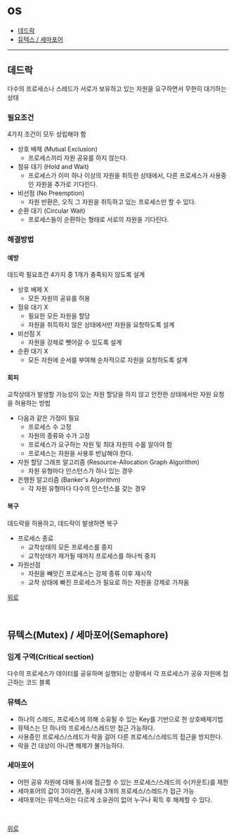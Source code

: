 # os

- [데드락](#데드락)
- [뮤텍스 / 세마포어](뮤텍스(Mutex)--세마포어(Semaphore))
 
--- 

## 데드락
다수의 프로세스나 스레드가 서로가 보유하고 있는 자원을 요구하면서 무한히 대기하는 상태

### 필요조건
4가지 조건이 모두 성립해야 함
- 상호 배제 (Mutual Exclusion)
  - 프로세스끼리 자원 공유를 하지 않는다.
- 점유 대기 (Hold and Wait)
  - 프로세스가 이미 하나 이상의 자원을 취득한 상태에서, 다른 프로세스가 사용중인 자원을 추가로 기다린다. 
- 비선점 (No Preemption)
  - 자원 반환은, 오직 그 자원을 취득하고 있는 프로세스만 할 수 있다.
- 순환 대기 (Circular Wait)
  - 프로세스들이 순환하는 형태로 서로의 자원을 기다린다.

### 해결방법
#### 예방
데드락 필요조건 4가지 중 1개가 충족되지 않도록 설계
- 상호 배제 X
  - 모든 자원의 공유를 허용
- 점유 대기 X
  - 필요한 모든 자원을 할당
  - 자원을 취득하지 않은 상태에서만 자원을 요청하도록 설계
- 비선점 X
  - 자원을 강제로 뺏어갈 수 있도록 설계
- 순환 대기 X
  - 모든 자원에 순서를 부여해 순차적으로 자원을 요청하도록 설계

#### 회피
교착상태가 발생할 가능성이 있는 자원 할당을 하지 않고 안전한 상태에서만 자원 요청을 허용하는 방법
- 다음과 같은 가정이 필요
  - 프로세스 수 고정
  - 자원의 종류와 수가 고정
  - 프로세스가 요구하는 자원 및 최대 자원의 수를 알아야 함
  - 프로세스는 자원을 사용후 반납해야 한다.
- 자원 할당 그래프 알고리즘 (Resource-Allocation Graph Algorithm)
  - 자원 유형마다 인스턴스가 하나 있는 경우
- 은행원 알고리즘 (Banker's Algorithm)
  - 각 자원 유형마다 다수의 인스턴스를 갖는 경우

#### 복구
데드락을 허용하고, 데드락이 발생하면 복구
- 프로세스 종료
  - 교착상태의 모든 프로세스를 중지
  - 교착상태가 제거될 때까지 프로세스를 하나씩 중지
- 자원선점
  - 자원을 빼앗긴 프로세스는 강제 종류 이후 재시작
  - 교착 상태에 빠진 프로세스가 필요로 하는 자원을 강제로 가져옴

[위로](#os)

<br>

## 뮤텍스(Mutex) / 세마포어(Semaphore)
### 임계 구역(Critical section)
다수의 프로세스가 데이터를 공유하며 실행되는 상황에서 각 프로세스가 공유 자원에 접근하는 코드 블록

### 뮤텍스
- 하나의 스레드, 프로세스에 의해 소유될 수 있는 Key를 기반으로 한 상호배제기법
- 뮤텍스는 단 하나의 프로세스/스레드만 접근 가능하다.
- 사용중인 프로세스/스레드가 락을 걸어 다른 프로세스/스레드의 접근을 방지한다.
- 락을 건 대상이 아니면 해제가 불가능하다.
### 세마포어
- 어떤 공유 자원에 대해 동시에 접근할 수 있는 프로세스/스레드의 수(카운트)를 제한
- 세마포어의 값이 3이라면, 동시에 3개의 프로세스/스레드가 접근 가능
- 세마포어는 뮤텍스와는 다르게 소유권이 없어 누구나 획득 후 해제할 수 있다.

<br>

[위로](#os)
